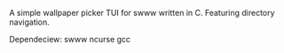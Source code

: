 A simple wallpaper picker TUI for swww written in C. Featuring directory navigation.

Dependeciew:
swww
ncurse
gcc
